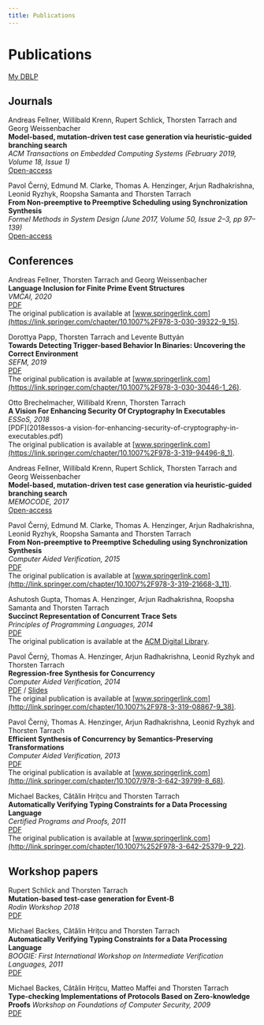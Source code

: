 ```yaml
---
title: Publications
---
```

Publications
========  

[My DBLP](http://dblp.uni-trier.de/pers/hd/t/Tarrach:Thorsten)

Journals
--------

Andreas Fellner, Willibald Krenn, Rupert Schlick, Thorsten Tarrach and Georg Weissenbacher   
**Model-based, mutation-driven test case generation via heuristic-guided branching search**   
*ACM Transactions on Embedded Computing Systems (February 2019, Volume 18, Issue 1)*   
[Open-access](https://dl.acm.org/citation.cfm?doid=3305158.3289256)

Pavol Černý, Edmund M. Clarke, Thomas A. Henzinger, Arjun Radhakrishna, Leonid Ryzhyk, Roopsha Samanta and Thorsten Tarrach   
**From Non-preemptive to Preemptive Scheduling using Synchronization Synthesis**   
*Formel Methods in System Design (June 2017, Volume 50, Issue 2–3, pp 97–139)*   
[Open-access](http://link.springer.com/article/10.1007%2Fs10703-016-0256-5)

Conferences
-----------

Andreas Fellner, Thorsten Tarrach and Georg Weissenbacher   
**Language Inclusion for Finite Prime Event Structures**  
*VMCAI, 2020*  
[PDF](2020vmcai-language_inclusion.pdf)  
The original publication is available at [www.springerlink.com](https://link.springer.com/chapter/10.1007%2F978-3-030-39322-9_15).

Dorottya Papp, Thorsten Tarrach and Levente Buttyán  
**Towards Detecting Trigger-based Behavior In Binaries: Uncovering the Correct Environment**  
*SEFM, 2019*  
[PDF](2019sefm-towards-trigger-based-behavior.pdf)  
The original publication is available at [www.springerlink.com](https://link.springer.com/chapter/10.1007%2F978-3-030-30446-1_26).

Otto Brechelmacher, Willibald Krenn, Thorsten Tarrach  
**A Vision For Enhancing Security Of Cryptography In Executables**  
*ESSoS, 2018*  
[PDF](2018essos-a vision-for-enhancing-security-of-cryptography-in-executables.pdf)  
The original publication is available at [www.springerlink.com](https://link.springer.com/chapter/10.1007%2F978-3-319-94496-8_1).

Andreas Fellner, Willibald Krenn, Rupert Schlick, Thorsten Tarrach and Georg Weissenbacher   
**Model-based, mutation-driven test case generation via heuristic-guided branching search**  
*MEMOCODE, 2017*  
[Open-access](https://dl.acm.org/citation.cfm?id=3127049)

Pavol Černý, Edmund M. Clarke, Thomas A. Henzinger, Arjun Radhakrishna, Leonid Ryzhyk, Roopsha Samanta and Thorsten Tarrach   
**From Non-preemptive to Preemptive Scheduling using Synchronization Synthesis**  
*Computer Aided Verification, 2015*  
[PDF](2015cav-non-preemtive-to-preemtive.pdf)  
The original publication is available at [www.springerlink.com](http://link.springer.com/chapter/10.1007%2F978-3-319-21668-3_11).

Ashutosh Gupta, Thomas A. Henzinger, Arjun Radhakrishna, Roopsha Samanta and Thorsten Tarrach  
**Succinct Representation of Concurrent Trace Sets**  
*Principles of Programming Languages, 2014*  
[PDF](2015popl-succinct-trace-sets.pdf)   
The original publication is available at the [ACM Digital Library](https://dl.acm.org/citation.cfm?id=2677008).

Pavol Černý, Thomas A. Henzinger, Arjun Radhakrishna, Leonid Ryzhyk and Thorsten Tarrach  
**Regression-free Synthesis for Concurrency**  
*Computer Aided Verification, 2014*  
[PDF](2014cav-regression-free-synthesis.pdf) / [Slides](2014cav-regression-free-synthesis.pptx)  
The original publication is available at [www.springerlink.com](http://link.springer.com/chapter/10.1007%2F978-3-319-08867-9_38).

Pavol Černý, Thomas A. Henzinger, Arjun Radhakrishna, Leonid Ryzhyk and Thorsten Tarrach  
**Efficient Synthesis of Concurrency by Semantics-Preserving Transformations**  
*Computer Aided Verification, 2013*  
[PDF](2013cav-semantics_preserving_transformations.pdf)  
The original publication is available at [www.springerlink.com](http://link.springer.com/chapter/10.1007/978-3-642-39799-8_68).

Michael Backes, Cătălin Hrițcu and Thorsten Tarrach  
**Automatically Verifying Typing Constraints for a Data Processing Language**  
*Certified Programs and Proofs, 2011*  
[PDF](2011cpp-typing_constraints.pdf)  
The original publication is available at [www.springerlink.com](http://link.springer.com/chapter/10.1007%252F978-3-642-25379-9_22).

Workshop papers
---------------

Rupert Schlick and Thorsten Tarrach  
**Mutation-based test-case generation for Event-B**  
*Rodin Workshop 2018*  
[PDF](2018rodin-workshop-mutation-tcg.pdf)

Michael Backes, Cătălin Hrițcu and Thorsten Tarrach  
**Automatically Verifying Typing Constraints for a Data Processing Language**  
*BOOGIE: First International Workshop on Intermediate Verification Languages, 2011*  
[PDF](2011boogie-typing_constraints.pdf)

Michael Backes, Cătălin Hrițcu, Matteo Maffei and Thorsten Tarrach  
**Type-checking Implementations of Protocols Based on Zero-knowledge Proofs** 
*Workshop on Foundations of Computer Security, 2009*  
[PDF](zk-rcf-full.pdf)

